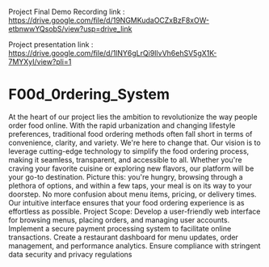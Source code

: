 Project Final Demo Recording link : https://drive.google.com/file/d/19NGMKudaOCZxBzF8xOW-etbnwwYQsobS/view?usp=drive_link

Project presentation link : https://drive.google.com/file/d/1lNY6gLrQi9IlvVh6ehSV5gX1K-7MYXyI/view?pli=1

# F00d_0rdering_System

At the heart of our project lies the ambition to revolutionize the way people
order food online. With the rapid urbanization and changing lifestyle
preferences, traditional food ordering methods often fall short in terms of
convenience, clarity, and variety. We're here to change that.
Our vision is to leverage cutting-edge technology to simplify the food ordering
process, making it seamless, transparent, and accessible to all. Whether you're
craving your favorite cuisine or exploring new flavors, our platform will be
your go-to destination.
Picture this: you're hungry, browsing through a plethora of options, and within a
few taps, your meal is on its way to your doorstep. No more confusion about
menu items, pricing, or delivery times. Our intuitive interface ensures that your
food ordering experience is as effortless as possible.
Project Scope:
 Develop a user-friendly web interface for browsing menus, placing orders, and managing
user accounts.
 Implement a secure payment processing system to facilitate online transactions.
 Create a restaurant dashboard for menu updates, order management, and performance
analytics.
Ensure compliance with stringent data security and privacy regulations

